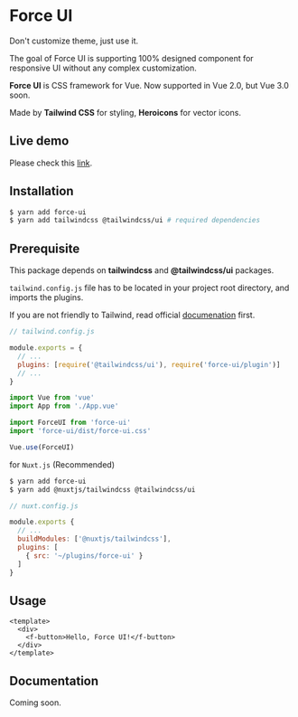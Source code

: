 # Force UI

Don't customize theme, just use it.

The goal of Force UI is supporting 100% designed component for responsive UI without any complex customization.

**Force UI** is CSS framework for Vue. Now supported in Vue 2.0, but Vue 3.0 soon.

Made by **Tailwind CSS** for styling, **Heroicons** for vector icons.

## Live demo

Please check this [link](https://force-ui.vercel.app/).

## Installation

```zsh
$ yarn add force-ui
$ yarn add tailwindcss @tailwindcss/ui # required dependencies
```

## Prerequisite

This package depends on **tailwindcss** and **@tailwindcss/ui** packages.

`tailwind.config.js` file has to be located in your project root directory, and imports the plugins.

If you are not friendly to Tailwind, read official [documenation](https://tailwindcss.com/docs/installation) first.

```js
// tailwind.config.js

module.exports = {
  // ...
  plugins: [require('@tailwindcss/ui'), require('force-ui/plugin')]
  // ...
}
```

```js
import Vue from 'vue'
import App from './App.vue'

import ForceUI from 'force-ui'
import 'force-ui/dist/force-ui.css'

Vue.use(ForceUI)
```

for `Nuxt.js` (Recommended)

```zsh
$ yarn add force-ui
$ yarn add @nuxtjs/tailwindcss @tailwindcss/ui
```

```js
// nuxt.config.js

module.exports {
  // ...
  buildModules: ['@nuxtjs/tailwindcss'],
  plugins: [
    { src: '~/plugins/force-ui' }
  ]
}
```

## Usage

```vue
<template>
  <div>
    <f-button>Hello, Force UI!</f-button>
  </div>
</template>
```

## Documentation

Coming soon.
